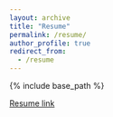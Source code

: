 ```yaml
---
layout: archive
title: "Resume"
permalink: /resume/
author_profile: true
redirect_from:
  - /resume
---
```


{% include base_path %}

[Resume link](http://abdulrahmanfci.github.io/files/resume.pdf)
